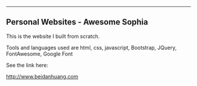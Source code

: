 ---
## Personal Websites - Awesome Sophia

This is the website I built from scratch.

Tools and languages used are html, css, javascript, Bootstrap, JQuery, FontAwesome, Google Font

See the link here:

http://www.beidanhuang.com